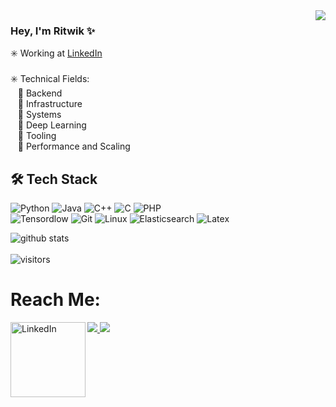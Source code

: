 <img src="https://user-images.githubusercontent.com/20038775/125986173-3ac9fc5e-a8d2-4fc6-b526-bb6093f8adeb.gif" align="right">

### Hey, I'm Ritwik  ✨ 

:eight_spoked_asterisk:  Working at <a href="https://www.linkedin.com/feed/"> LinkedIn</a> <br><br>
:eight_spoked_asterisk: Technical Fields:<br>
&nbsp;&nbsp; :small_blue_diamond: Backend <br>
&nbsp;&nbsp; :small_blue_diamond: Infrastructure <br>
&nbsp;&nbsp; :small_blue_diamond: Systems <br>
&nbsp;&nbsp; :small_blue_diamond: Deep Learning <br>
&nbsp;&nbsp; :small_blue_diamond: Tooling <br>
&nbsp;&nbsp; :small_blue_diamond: Performance and Scaling

## 🛠 Tech Stack
![Python](https://img.shields.io/badge/Python-3776AB?style=for-the-badge&logo=python&logoColor=white)
![Java](https://img.shields.io/badge/Java-ED8B00?style=for-the-badge&logo=java&logoColor=white)
![C++](https://img.shields.io/badge/C%2B%2B-00599C?style=for-the-badge&logo=c%2B%2B&logoColor=white)
![C](https://img.shields.io/badge/C-00599C?style=for-the-badge&logo=c&logoColor=white)
![PHP](https://img.shields.io/badge/PHP-777BB4?style=for-the-badge&logo=php&logoColor=white) <br>
![Tensordlow](https://img.shields.io/badge/TensorFlow-FF6F00?style=for-the-badge&logo=TensorFlow&logoColor=white)
![Git](https://img.shields.io/badge/Git-F05032?style=for-the-badge&logo=git&logoColor=white)
![Linux](https://img.shields.io/badge/Linux-FCC624?style=for-the-badge&logo=linux&logoColor=black)
![Elasticsearch](https://img.shields.io/badge/Elastic_Search-005571?style=for-the-badge&logo=elasticsearch&logoColor=white)
![Latex](https://img.shields.io/badge/LaTeX-47A141?style=for-the-badge&logo=LaTeX&logoColor=white)

![github stats](https://github-readme-stats.vercel.app/api/?username=ritwik12&theme=react&show_icons=true&count_private=true)
<br>
<br>
![visitors](https://visitor-badge.laobi.icu/badge?page_id=ritwik12.ritwik12)

# Reach Me:

<a href="https://ritwik12.github.io/"><img src="https://user-images.githubusercontent.com/20038775/125981966-21ea6863-44b2-4728-ad55-f948dd30c2bd.png">
<a href="mailto:ritwik.1204@gmail.com"><img src="https://user-images.githubusercontent.com/20038775/125980705-ee8dadae-4a70-4dd5-8518-10f2d9f72ef7.png">
<a href="https://www.linkedin.com/in/ritwik-sharma-205a85148/" target="_blank"><img src="https://cdn2.iconfinder.com/data/icons/social-media-2199/64/social_media_isometric_14-linkedin-512.png" height="120px" width="120px" alt="LinkedIn" align="left"></a>
